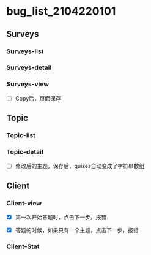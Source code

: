 # bug_list_2104220101

## Surveys

### Surveys-list

### Surveys-detail

### Surveys-view

- [ ] Copy后，页面保存

## Topic

### Topic-list

### Topic-detail

- [ ] 修改后的主题，保存后，quizes自动变成了字符串数组

## Client

### Client-view

- [x] 第一次开始答题时，点击下一步，报错

- [x] 答题的时候，如果只有一个主题，点击下一步，报错


### Client-Stat
